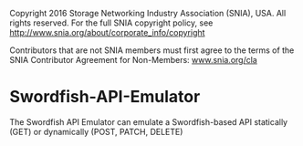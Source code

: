 Copyright 2016 Storage Networking Industry Association (SNIA), USA. All rights reserved. For the full SNIA copyright policy, see http://www.snia.org/about/corporate_info/copyright

Contributors that are not SNIA members must first agree to the terms of the SNIA Contributor Agreement for Non-Members:  www.snia.org/cla 

# Swordfish-API-Emulator
The Swordfish API Emulator can emulate a Swordfish-based API statically (GET) or dynamically (POST, PATCH, DELETE)
